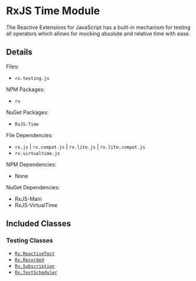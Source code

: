# RxJS Time Module #

The Reactive Extensions for JavaScript has a built-in mechanism for testing all operators which allows for mocking absolute and relative time with ease.

## Details ##

Files:
- `rx.testing.js`

NPM Packages:
- `rx`

NuGet Packages:
- `RxJS-Time`

File Dependencies:
- `rx.js` | `rx.compat.js` | `rx.lite.js` | `rx.lite.compat.js`
- `rx.virtualtime.js`

NPM Dependencies:
- None

NuGet Dependencies:
- RxJS-Main
- RxJS-VirtualTime

## Included Classes ##

### Testing Classes

- [`Rx.ReactiveTest`](../api/core/observable.mdapi/testing/reactivetest.md)
- [`Rx.Recorded`](../api/core/observable.mdapi/testing/recorded.md)
- [`Rx.Subscription`](../api/core/observable.mdapi/testing/subscription.md)
- [`Rx.TestScheduler`](../api/core/observable.mdapi/testing/testscheduler.md)
